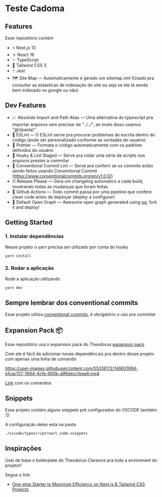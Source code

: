 # Teste Cadoma

## Features

Esse repositório contém

- ⚡️ Next.js 13
- ⚛️ React 18
- ✨ TypeScript
- 💨 Tailwind CSS 3
- 🃏 Jest
- 🗺 Site Map — Automaticamente é gerado um sitemap.xml (Usado pra consultar as estasticas de indexação do site ou seja se ele tá sendo bem indexado no google ou não)

## Dev Features

- 📈 Absolute Import and Path Alias — Uma alternativa do typescript pra importar arquivos sem precisar de "../../", ao invés disso usamos "@/(pasta)"
- 📏 ESLint — O ESLint serve pra procurar problemas de escrita dentro do código (pode ser personalizado conforme as vontades do usuário)
- 💖 Prettier — Formata o código automaticamente com os padrões definidos do usuário
- 🐶 Husky & Lint Staged — Serve pra rodar uma série de scripts nos arquivos prestes a commitar
- 🤖 Conventional Commit Lint — Serve pra conferir se os commits estão sendo feitos usando Conventional Commit (https://www.conventionalcommits.org/en/v1.0.0/)
- ⏰ Release Please — Gera um changelog automatico a cada build, mostrando todas as mudanças que foram feitas
- 👷 Github Actions — Todo commit passa por uma pipeline que confere clean code antes de deployar (deploy a configurar)
- 👀 Default Open Graph — Awesome open graph generated using [og](https://github.com/theodorusclarence/og), fork it and deploy!

## Getting Started

### 1. Instalar dependências

Nesse projeto o yarn precisa ser utilizado por conta do husky

```bash
yarn install
```

### 2. Rodar a aplicação

Rode a aplicação utilizando

```bash
yarn dev
```

## Sempre lembrar dos conventional commits

Esse projeto utiliza [conventional commits](https://www.conventionalcommits.org/en/v1.0.0/), é obrigatório o uso pra commitar

## Expansion Pack 📦

Esse repositório usa o expansion pack do Theodorus [expansion pack](https://github.com/theodorusclarence/expansion-pack).

Com ele é fácil de adicionar novas dependêncais pra dentro desse projeto com apenas uma linha de comando

https://user-images.githubusercontent.com/55318172/146631994-e1cac137-1664-4cfe-950b-a96decc1eaa6.mp4

[Link](https://github.com/theodorusclarence/expansion-pack) com os comandos

## Snippets

Esse projeto contém alguns snippets pré configurados do VSCODE também :D

A configuração deles esta na pasta

```bash
./vscode/typescriptreact.code-snippets
```

## Inspirações

Usei de base o boilerplate do Theodorus Clarence pra toda a enviroment do projeto!!

Segue o link:

- [One-stop Starter to Maximize Efficiency on Next.js & Tailwind CSS Projects](https://theodorusclarence.com/blog/one-stop-starter)
